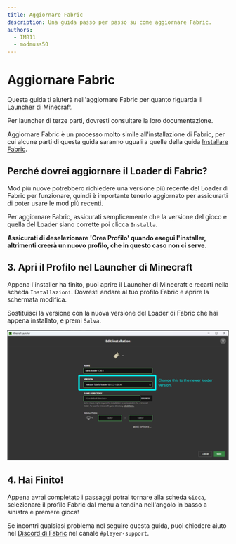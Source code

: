 ```yaml
---
title: Aggiornare Fabric
description: Una guida passo per passo su come aggiornare Fabric.
authors:
  - IMB11
  - modmuss50
---
```


# Aggiornare Fabric

Questa guida ti aiuterà nell'aggiornare Fabric per quanto riguarda il Launcher di Minecraft.

Per launcher di terze parti, dovresti consultare la loro documentazione.

Aggiornare Fabric è un processo molto simile all'installazione di Fabric, per cui alcune parti di questa guida saranno uguali a quelle della guida [Installare Fabric](./installing-fabric.md).

## Perché dovrei aggiornare il Loader di Fabric?

Mod più nuove potrebbero richiedere una versione più recente del Loader di Fabric per funzionare, quindi è importante tenerlo aggiornato per assicurarti di poter usare le mod più recenti.

<!-- Include steps from installing guide, no need to repeat them. -->

<!--@include: ./installing-fabric.md{12,41}-->

Per aggiornare Fabric, assicurati semplicemente che la versione del gioco e quella del Loader siano corrette poi clicca `Installa`.

**Assicurati di deselezionare 'Crea Profilo' quando esegui l'installer, altrimenti creerà un nuovo profilo, che in questo caso non ci serve.**

## 3. Apri il Profilo nel Launcher di Minecraft

Appena l'installer ha finito, puoi aprire il Launcher di Minecraft e recarti nella scheda `Installazioni`. Dovresti andare al tuo profilo Fabric e aprire la schermata modifica.

Sostituisci la versione con la nuova versione del Loader di Fabric che hai appena installato, e premi `Salva`.

![Aggiornare la versione del Loader di Fabric nel Launcher di Minecraft.](/assets/players/updating-fabric.png)

## 4. Hai Finito!

Appena avrai completato i passaggi potrai tornare alla scheda `Gioca`, selezionare il profilo Fabric dal menu a tendina nell'angolo in basso a sinistra e premere gioca!

Se incontri qualsiasi problema nel seguire questa guida, puoi chiedere aiuto nel [Discord di Fabric](https://discord.gg/v6v4pMv) nel canale `#player-support`.
